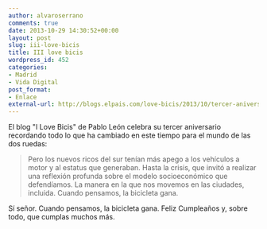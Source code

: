 ```yaml
---
author: alvaroserrano
comments: true
date: 2013-10-29 14:30:52+00:00
layout: post
slug: iii-love-bicis
title: III love bicis
wordpress_id: 452
categories:
- Madrid
- Vida Digital
post_format:
- Enlace
external-url: http://blogs.elpais.com/love-bicis/2013/10/tercer-aniversario-i-love-bicis.html
---
```


El blog "I Love Bicis" de Pablo León celebra su tercer aniversario recordando todo lo que ha cambiado en este tiempo para el mundo de las dos ruedas:



<blockquote>Pero los nuevos ricos del sur tenían más apego a los vehículos a motor y al estatus que generaban. Hasta la crisis, que invitó a realizar una reflexión profunda sobre el modelo socioeconómico que defendíamos. La manera en la que nos movemos en las ciudades, incluida. Cuando pensamos, la bicicleta gana. </blockquote>



Sí señor. Cuando pensamos, la bicicleta gana. Feliz Cumpleaños y, sobre todo, que cumplas muchos más.
